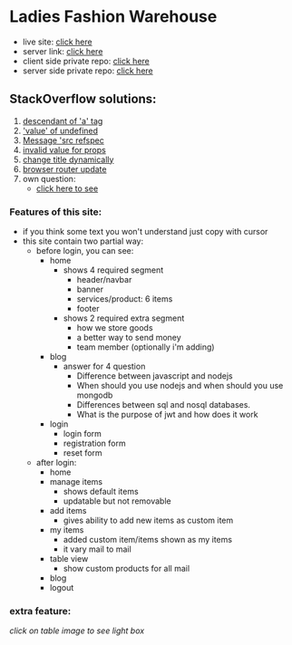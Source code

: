 # Ladies Fashion Warehouse
* live site: [click here](https://warehouse-management-7cf04.web.app/)
* server link: [click here](https://git.heroku.com/secure-woodland-83351.git)
* client side private repo: [click here](https://github.com/ProgrammingHeroWC4/warehouse-management-client-side-hasibulislam999)
* server side private repo: [click here](https://github.com/ProgrammingHeroWC4/warehouse-management-server-side-hasibulislam999)

## StackOverflow solutions:
1. [descendant of 'a' tag](https://stackoverflow.com/questions/55625431/warning-validatedomnesting-a-cannot-appear-as-a-descendant-of-a)
2. ['value' of undefined](https://stackoverflow.com/questions/6550795/uncaught-typeerror-cannot-read-property-value-of-undefined)
3. [Message 'src refspec](https://stackoverflow.com/questions/4181861/message-src-refspec-master-does-not-match-any-when-pushing-commits-in-git)
4. [invalid value for props](https://stackoverflow.com/questions/59626778/react-invalid-value-for-prop-savehere-on-div-tag-either-remove-it-from-the)
5. [change title dynamically](https://stackoverflow.com/questions/52447828/is-there-a-way-to-modify-the-page-title-with-react-router-v4)
6. [browser router update](https://github.com/facebook/react/issues/18178#issuecomment-595846312)
7. own question:
    - [click here to see](https://stackoverflow.com/questions/72125888/cannot-update-a-component-browserrouter-while-rendering-a-different-componen)

### Features of this site:
* if you think some text you won't understand just copy with cursor
* this site contain two partial way:
    * before login, you can see:
        * home
            * shows 4 required segment
                * header/navbar
                * banner
                * services/product: 6 items
                * footer
            * shows 2 required extra segment
                * how we store goods
                * a better way to send money
                * team member (optionally i'm adding)
        * blog
            * answer for 4 question
                * Difference between javascript and nodejs
                * When should you use nodejs and when should you use mongodb
                * Differences between sql and nosql databases.
                * What is the purpose of jwt and how does it work
        * login
            * login form
            * registration form
            * reset form
    * after login:
        * home
        * manage items
            * shows default items
            * updatable but not removable
        * add items
            * gives ability to add new items as custom item
        * my items
            * added custom item/items shown as my items
            * it vary mail to mail
        * table view
            * show custom products for all mail
        * blog
        * logout

### extra feature:
*click on table image to see light box*